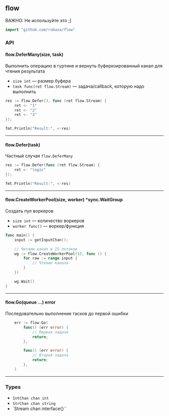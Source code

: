 flow
----
ВАЖНО: Не используйте это ;]

```go
import "github.com/rubaxa/flow"
```

### API

#### flow.DeferMany(size, task)
Выполнить операцию в гуртине и вернуть буферизированный канал для чтения результата

 - `size int` — размер буфера
 - `task func(ret flow.Stream)` — задача/callback, которую надо выполнить

```go
res := flow.Defer(3, func (ret flow.Stream) {
    ret <- "1"
    ret <- "2"
    ret <- "3"
});

fmt.Println("Result:", <-res)
```

---

#### flow.Defer(task)
Частный случая `flow.DeferMany`

```go
res := flow.Defer(func (ret flow.Stream) {
    ret <- "logic"
});

fmt.Println("Result:", <-res)
```

---

#### flow.CreateWorkerPool(size, worker) *sync.WaitGroup
Создать пул воркеров

 - `size int` — количество воркеров
 - `worker func()` — воркер/функция

```go
func main() {
    input := getInputChan();

    // Читаем канал в 15 потоков
    wg := flow.CreateWorkerPool(15, func () {
        for raw := range input {
            // Чтение канала
        }
    })

    wg.Wait()
}
```

---

#### flow.Go(queue ...) error
Последовательно выполнение тасков до первой ошибки

```go
    err := flow.Go(
        func() (err error) {
            // Первая задача
            return;
        },

        func() (err error) {
            // Вторая задача
            return;
        },
    )
```

---

### Types

  - `IntChan chan int`
  - `StrChan chan string`
  - `Stream chan interface{}``

